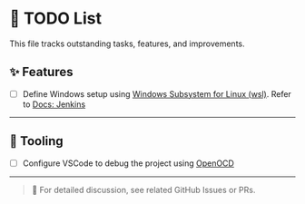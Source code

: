 # 📝 TODO List

This file tracks outstanding tasks, features, and improvements.

## ✨ Features

- [ ] Define Windows setup using [Windows Subsystem for Linux (wsl)](https://learn.microsoft.com/en-us/windows/wsl/). Refer to [Docs: Jenkins](docs/jenkins.md)

---

## 🔧 Tooling

- [ ] Configure VSCode to debug the project using [OpenOCD](https://openocd.org/)

---

> 💬 For detailed discussion, see related GitHub Issues or PRs.
